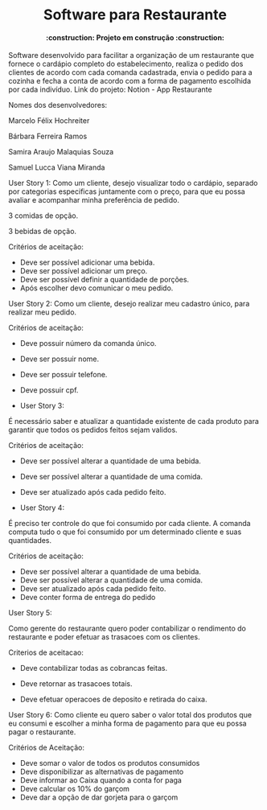 <h1 align="center">Software para Restaurante</h1>

<h4 align="center">:construction: Projeto em construção :construction:</h4>


Software desenvolvido para facilitar a organização de um restaurante que fornece o cardápio completo do estabelecimento, realiza o pedido dos clientes de acordo com cada comanda cadastrada, envia o pedido para a cozinha e fecha a conta de acordo com a forma de pagamento escolhida por cada indivíduo.
Link do projeto: Notion - App Restaurante

Nomes dos desenvolvedores:

Marcelo Félix Hochreiter

Bárbara Ferreira Ramos

Samira Araujo Malaquias Souza

Samuel Lucca Viana Miranda


User Story 1:
Como um cliente, desejo visualizar todo o cardápio, separado por categorias especificas juntamente com o preço, para que eu possa avaliar e acompanhar minha preferência de pedido.

3 comidas de opção.

3 bebidas de opção.

Critérios de aceitação:

- Deve ser possível adicionar uma bebida.
- Deve ser possível adicionar um preço.
- Deve ser possível definir a quantidade de porções.
- Após escolher devo comunicar o meu pedido.

User Story 2:
Como um cliente, desejo realizar meu cadastro único, para realizar meu pedido.

Critérios de aceitação:

- Deve possuir número da comanda único.
- Deve ser possuir nome.
- Deve ser possuir telefone.
- Deve possuir cpf.

- User Story 3:

É necessário saber e atualizar a quantidade existente de cada produto para garantir que todos os pedidos feitos sejam validos.

Critérios de aceitação:

- Deve ser possível alterar a quantidade de uma bebida.
- Deve ser possível alterar a quantidade de uma comida.
- Deve ser atualizado após cada pedido feito.

- User Story 4:

É preciso ter controle do que foi consumido por cada cliente. A comanda computa tudo o que foi consumido por um determinado cliente e suas quantidades.

Critérios de aceitação:

- Deve ser possível alterar a quantidade de uma bebida.
- Deve ser possível alterar a quantidade de uma comida.
- Deve ser atualizado após cada pedido feito.
- Deve conter forma de entrega do pedido


User Story 5:

Como gerente do restaurante quero poder contabilizar o rendimento do restaurante e poder efetuar as trasacoes com os clientes.

Criterios de aceitacao:

- Deve contabilizar todas as cobrancas feitas.

- Deve retornar as trasacoes totais.

- Deve efetuar operacoes de deposito e retirada do caixa.

User Story 6: Como cliente eu quero saber o valor total dos produtos que eu consumi e escolher a minha forma de pagamento para que eu possa pagar o restaurante.

Critérios de Aceitação:

- Deve somar o valor de todos os produtos consumidos
- Deve disponibilizar as alternativas de pagamento
- Deve informar ao Caixa quando a conta for paga
- Deve calcular os 10% do garçom
- Deve dar a opção de dar gorjeta para o garçom
